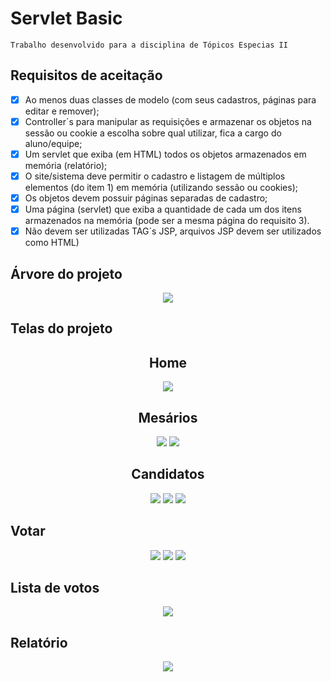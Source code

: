 # Servlet Basic
    Trabalho desenvolvido para a disciplina de Tópicos Especias II

## Requisitos de aceitação 

- [X] Ao menos duas classes de modelo (com seus cadastros, páginas para editar e
   remover);
- [X] Controller´s para manipular as requisições e armazenar os objetos na sessão
   ou cookie a escolha sobre qual utilizar, fica a cargo do aluno/equipe;
- [X] Um servlet que exiba (em HTML) todos os objetos armazenados em memória
   (relatório);
- [X] O site/sistema deve permitir o cadastro e listagem de múltiplos elementos (do
   item 1) em memória (utilizando sessão ou cookies);
- [X] Os objetos devem possuir páginas separadas de cadastro;
- [X] Uma página (servlet) que exiba a quantidade de cada um dos itens
 armazenados na memória (pode ser a mesma página do requisito 3).
- [X] Não devem ser utilizadas TAG´s JSP, arquivos
  JSP devem ser utilizados como HTML)

## Árvore do projeto

<div align="center">
<img src=".github/assets/tree.png" />
</div>

## Telas do projeto 
<div align="center">
<h2>Home</h2>
</div>
<div align="center">
<img src=".github/assets/1.png" />
</div>

<div align="center">
<h2>Mesários</h2>
</div>
<div align="center">
<img src=".github/assets/10.png" />
<img src=".github/assets/11.png" />
</div>

<div align="center">
<h2>Candidatos</h2>
</div>
<div align="center">
<img src=".github/assets/2.png" />
<img src=".github/assets/3.png" />
<img src=".github/assets/4.png" />
</div>

<h2>Votar</h2>
<div align="center">
<img src=".github/assets/5.png" />
<img src=".github/assets/6.png" />
<img src=".github/assets/7.png" />
</div>

<h2>Lista de votos</h2>
<div align="center">
<img src=".github/assets/8.png" />
</div>

<h2>Relatório</h2>
<div align="center">
<img src=".github/assets/9.png" />
</div>

